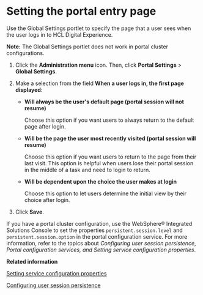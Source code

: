 # Setting the portal entry page

Use the Global Settings portlet to specify the page that a user sees when the user logs in to HCL Digital Experience.

**Note:** The Global Settings portlet does not work in portal cluster configurations.

1.  Click the **Administration menu** icon. Then, click **Portal Settings** \> **Global Settings**.

2.  Make a selection from the field **When a user logs in, the first page displayed**:

    -   **Will always be the user's default page \(portal session will not resume\)**

        Choose this option if you want users to always return to the default page after login.

    -   **Will be the page the user most recently visited \(portal session will resume\)**

        Choose this option if you want users to return to the page from their last visit. This option is helpful when users lose their portal session in the middle of a task and need to login to return.

    -   **Will be dependent upon the choice the user makes at login**

        Choose this option to let users determine the initial view by their choice after login.

3.  Click **Save**.


If you have a portal cluster configuration, use the WebSphere® Integrated Solutions Console to set the properties `persistent.session.level` and `persistent.session.option` in the portal configuration service. For more information, refer to the topics about *Configuring user session persistence*, *Portal configuration services, and* *Setting service configuration properties*.


**Related information**  


[Setting service configuration properties](../admin-system/adsetcfg.md)

[Configuring user session persistence](../admin-system/adcfgpss.md)

